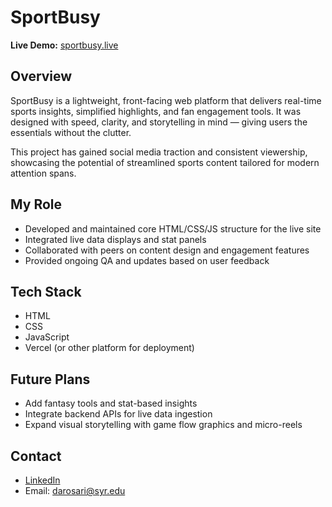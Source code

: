# SportBusy

**Live Demo:** [sportbusy.live](https://sportbusy.live)

## Overview

SportBusy is a lightweight, front-facing web platform that delivers real-time sports insights, simplified highlights, and fan engagement tools. It was designed with speed, clarity, and storytelling in mind — giving users the essentials without the clutter.

This project has gained social media traction and consistent viewership, showcasing the potential of streamlined sports content tailored for modern attention spans.

## My Role

- Developed and maintained core HTML/CSS/JS structure for the live site
- Integrated live data displays and stat panels
- Collaborated with peers on content design and engagement features
- Provided ongoing QA and updates based on user feedback

## Tech Stack

- HTML  
- CSS  
- JavaScript  
- Vercel (or other platform for deployment)

## Future Plans

- Add fantasy tools and stat-based insights  
- Integrate backend APIs for live data ingestion  
- Expand visual storytelling with game flow graphics and micro-reels

## Contact

- [LinkedIn](https://www.linkedin.com/in/rosariodawryn/)  
- Email: darosari@syr.edu
